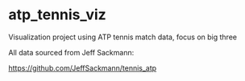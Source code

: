 # atp_tennis_viz
Visualization project using ATP tennis match data, focus on big three

All data sourced from Jeff Sackmann:

https://github.com/JeffSackmann/tennis_atp
